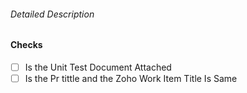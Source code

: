###### Detailed Description ####
####
#### Checks
- [ ] Is the Unit Test Document Attached
- [ ] Is the Pr tittle and the Zoho Work Item Title Is Same
